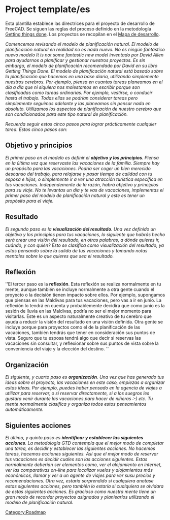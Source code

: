 # Project template/es
 Esta plantilla establece las directrices para el proyecto de desarrollo de FreeCAD. Se siguen las reglas del proceso definido en la metodología [Getting things done](http://es.wikipedia.org/wiki/Getting_Things_Done). Los proyectos se recopilan en el [Mapa de desarrollo](Development_roadmap/es.md).

*Comencemos revisando el modelo de planificación natural. El modelo de planificación natural en realidad no es nada nuevo. No es ningún fantástico nuevo modelo It is not some fantastic new model inventado por David Allen para ayudarnos a planificar y gestionar nuestros proyectos. Es sin embargo, el modelo de planificación recomendado por David en su libro Getting Things Done. El modelo de planificación natural está basado sobre la planificación que hacemos en una base diaria, utilizando simplemente nuestros cerebros. Por ejemplo, piensa en cuantas tareas planeamos en el día a día que ni siquiera nos molestamos en escribir porque son clasificadas como tareas ordinarias. Por ejemplo, vestirse, o conducir hasta el trabajo. Todas ellas se podrían considerar tareas pero simplemente seguimos adelante y las planeamos sin pensar nada en absoluto. Utilizamos los aspectos de planificación de nuestro cerebro que son condicionados para este tipo natural de planificación.*

*Recuerda seguir estos cinco pasos para lograr prácticamente cualquier tarea. Estos cinco pasos son:*

## Objetivo y principios 

*El primer paso en el modelo es definir el **objetivo y los principios**. Piensa en la última vez que reservaste las vacaciones de la familia. Siempre hay un propósito para las vacaciones. Podría ser coger un bien merecido descanso del trabajo, para relajarse y pasar tiempo de calidad con tu esposa e hijos, o simplemente ir a ver una atracción turística específica en tus vacaciones. Independemente de la razón, habrá objetivo y principios para su viaje. No te levantas un día y te vas de vacaciones, implementas el primer paso del modelo de planificación natural y este es tener un propósito para el viaje.*

## Resultado

*El segundo paso es la **visualización del resultado**. Una vez definido un objetivo y los principios para tus vacaciones, lo siguiente que habrás hecho será crear una visión del resultado, en otras palabras, a dónde quieres ir, cuándo, y con quién? Esto se clasifica como visualización del resultado, ya estas pensando sobre la salida de tus vacaciones y tomando notas mentales sobre lo que quieres que sea el resultado.*

## Reflexión

\'\'El tercer paso es la **reflexión**. Esta reflexión se realiza normalmente en tu mente, aunque también se incluye normalmente a otra gente cuando el proyecto o la decisión tienen impacto sobre ellos. Por ejemplo, supongamos que piensas en las Maldivas para tus vacaciones, pero vas a ir en junio. La reflexión lo tendrá en cuenta y probablemente decidirá que como junio es la sesión de lluvia en las Maldivas, podría no ser el mejor momento para visitarlas. Este es un aspecto naturalmente creativo de tu cerebro que ayuda a reducir la visión del resultado en una visión definida. Otra gente se incluye porque para proyectos como el de la planificación de las vacaciones, también tendrás que tener en consideración sus puntos de vista. Seguro que tu esposa tendrá algo que decir si reservas las vacaciones sin consultar, y reflexionar sobre sus puntos de vista sobre la conveniencia del viaje y la elección del destino. \'\'


<div class="mw-translate-fuzzy">

## Organización

*El siguiente, y cuarto paso es **organización**. Una vez que has generado tus ideas sobre el proyecto, las vacaciones en este caso, empiezas a organizar estas ideas. Por ejemplo, puedes haber pensado en la agencia de viajes a utilizar para reservar, o si reservar directamente, si a los suegros les gustara venir durante las vacaciones para hacer de niñeras :-) etc. Tu mente normalmente clasifica y organiza todos estos pensamientos automáticamente.*


</div>

## Siguientes acciones 

*El último, y quinto paso es **identificar y establecer las siguientes acciones**. La metodología GTD contempla que el mejor modo de completar una tarea, es decidir y establecer las siguientes acciones. No hacemos tareas, hacemos acciones siguientes. Así que el mejor modo de reservar tus vacaciones es decidir cuales son las acciones siguientes. Estas normalmente deberían ser elementos como, ver el alojamiento en internet, ver las comparativas on-line para localizar vuelos y alojamientos más económicos, llamar y ver a un agente de viajes para ver susu precios y recomendaciones. Otra vez, estaría sorprendido si cualquiera anotase estas siguientes acciones, pero también lo estaría si cualquiera se olvidara de estas siguientes acciones. Es gracioso como nuestra mente tiene un gran modo de recordar proyectos asignados y planiearlos utilizando el modelo de planificación natural.*



[Category:Roadmap](Category:Roadmap.md)
